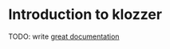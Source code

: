 # Introduction to klozzer

TODO: write [great documentation](http://jacobian.org/writing/great-documentation/what-to-write/)
